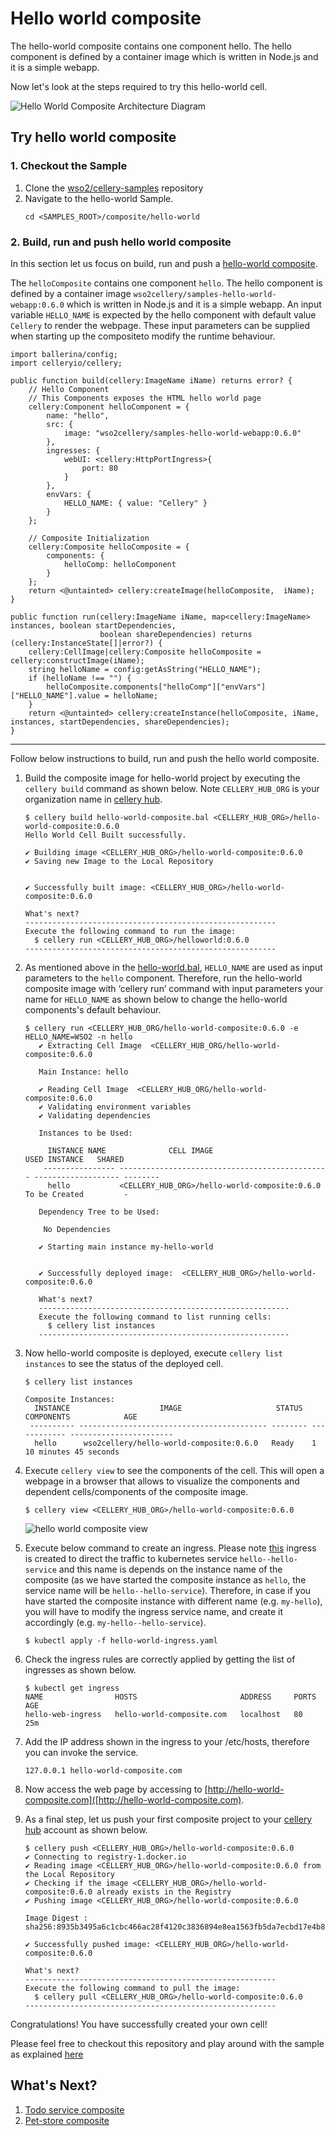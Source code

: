 Hello world composite
=========

The hello-world composite contains one component hello. The hello component is defined by a container image which is written in Node.js and it is a simple webapp. 

Now let's look at the steps required to try this hello-world cell.

![Hello World Composite Architecture Diagram](../../docs/images/composites/hello-world/hello-world-architecture.jpg)

## Try hello world composite

### 1. Checkout the Sample

1. Clone the [wso2/cellery-samples](https://github.com/wso2/cellery-samples) repository
2. Navigate to the hello-world Sample.
   ```
   cd <SAMPLES_ROOT>/composite/hello-world
   ```

### 2. Build, run and push hello world composite
In this section let us focus on build, run and push a [hello-world composite](hello-world-composite.bal). 

The `helloComposite` contains one component `hello`. The hello component is defined by a container image `wso2cellery/samples-hello-world-webapp:0.6.0` 
which is written in Node.js and it is a simple webapp. An input variable `HELLO_NAME` is expected by the hello component with default value `Cellery` to render the webpage. 
These input parameters can be supplied when starting up the compositeto modify the runtime behaviour. 

```ballerina
import ballerina/config;
import celleryio/cellery;

public function build(cellery:ImageName iName) returns error? {
    // Hello Component
    // This Components exposes the HTML hello world page
    cellery:Component helloComponent = {
        name: "hello",
        src: {
            image: "wso2cellery/samples-hello-world-webapp:0.6.0"
        },
        ingresses: {
            webUI: <cellery:HttpPortIngress>{
                port: 80
            }
        },
        envVars: {
            HELLO_NAME: { value: "Cellery" }
        }
    };

    // Composite Initialization
    cellery:Composite helloComposite = {
        components: {
            helloComp: helloComponent
        }
    };
    return <@untainted> cellery:createImage(helloComposite,  iName);
}

public function run(cellery:ImageName iName, map<cellery:ImageName> instances, boolean startDependencies,
                    boolean shareDependencies) returns (cellery:InstanceState[]|error?) {
    cellery:CellImage|cellery:Composite helloComposite = cellery:constructImage(iName);
    string helloName = config:getAsString("HELLO_NAME");
    if (helloName !== "") {
        helloComposite.components["helloComp"]["envVars"]["HELLO_NAME"].value = helloName;
    }
    return <@untainted> cellery:createInstance(helloComposite, iName, instances, startDependencies, shareDependencies);
}
```
---

Follow below instructions to build, run and push the hello world composite.

1. Build the composite image for hello-world project by executing the `cellery build` command as shown below. Note `CELLERY_HUB_ORG` is your organization name in [cellery hub](https://hub.cellery.io/).
    ```
    $ cellery build hello-world-composite.bal <CELLERY_HUB_ORG>/hello-world-composite:0.6.0
    Hello World Cell Built successfully.
    
    ✔ Building image <CELLERY_HUB_ORG>/hello-world-composite:0.6.0
    ✔ Saving new Image to the Local Repository
    
    
    ✔ Successfully built image: <CELLERY_HUB_ORG>/hello-world-composite:0.6.0
    
    What's next?
    --------------------------------------------------------
    Execute the following command to run the image:
      $ cellery run <CELLERY_HUB_ORG>/helloworld:0.6.0
    --------------------------------------------------------
    ```

2. As mentioned above in the [hello-world.bal](hello-world-composite.bal), `HELLO_NAME` are used as input parameters to the `hello` component. 
Therefore, run the hello-world composite image with ‘cellery run’ command with input parameters your name for `HELLO_NAME` 
as shown below to change the hello-world components's default behaviour. 
    ```
    $ cellery run <CELLERY_HUB_ORG/hello-world-composite:0.6.0 -e HELLO_NAME=WSO2 -n hello
       ✔ Extracting Cell Image  <CELLERY_HUB_ORG/hello-world-composite:0.6.0
       
       Main Instance: hello
       
       ✔ Reading Cell Image  <CELLERY_HUB_ORG/hello-world-composite:0.6.0
       ✔ Validating environment variables
       ✔ Validating dependencies
       
       Instances to be Used:
       
         INSTANCE NAME              CELL IMAGE                               USED INSTANCE   SHARED
        ---------------- ----------------------------------------------- ------------------- --------
         hello           <CELLERY_HUB_ORG>/hello-world-composite:0.6.0   To be Created         -
       
       Dependency Tree to be Used:
       
        No Dependencies
       
       ✔ Starting main instance my-hello-world
       
       
       ✔ Successfully deployed image:  <CELLERY_HUB_ORG>/hello-world-composite:0.6.0
       
       What's next?
       --------------------------------------------------------
       Execute the following command to list running cells:
         $ cellery list instances
       --------------------------------------------------------
    ```
    
3. Now hello-world composite is deployed, execute `cellery list instances` to see the status of the deployed cell.
    ```
    $ cellery list instances
    
    Composite Instances:
      INSTANCE                    IMAGE                     STATUS   COMPONENTS            AGE
     ---------- ------------------------------------------ -------- ------------ -----------------------
      hello      wso2cellery/hello-world-composite:0.6.0   Ready    1            10 minutes 45 seconds   
    ```
4. Execute `cellery view` to see the components of the cell. This will open a webpage in a browser that allows to visualize the components and dependent cells/components of the composite image.
    ```
    $ cellery view <CELLERY_HUB_ORG>/hello-world-composite:0.6.0
    ```
    ![hello world composite view](../../docs/images/composites/hello-world/hello-world-view.png)
    
5. Execute below command to create an ingress. Please note [this](https://raw.githubusercontent.com/wso2/cellery-samples/v0.6.0/composites/hello-world/hello-world-ingress.yaml) 
   ingress is created to direct the traffic to kubernetes service `hello--hello-service` and this name is depends on the instance name of the composite (as we have started the composite instance as `hello`, 
   the service name will be `hello--hello-service`). Therefore, in case if you have started the composite instance with different name (e.g. `my-hello`), you will have to modify the ingress service name, 
   and create it accordingly (e.g. `my-hello--hello-service`).
   
    ```
    $ kubectl apply -f hello-world-ingress.yaml
    ```

6. Check the ingress rules are correctly applied by getting the list of ingresses as shown below.
    ```
    $ kubectl get ingress 
    NAME                HOSTS                       ADDRESS     PORTS   AGE
    hello-web-ingress   hello-world-composite.com   localhost   80      25m
    ```
       
7. Add the IP address shown in the ingress to your /etc/hosts, therefore you can invoke the service. 
     ```
     127.0.0.1 hello-world-composite.com
     ```
8. Now access the web page by accessing to [http://hello-world-composite.com]([http://hello-world-composite.com).
    
9. As a final step, let us push your first composite project to your [cellery hub](https://hub.cellery.io/) account as shown below.
    ```
    $ cellery push <CELLERY_HUB_ORG>/hello-world-composite:0.6.0
    ✔ Connecting to registry-1.docker.io
    ✔ Reading image <CELLERY_HUB_ORG>/hello-world-composite:0.6.0 from the Local Repository
    ✔ Checking if the image <CELLERY_HUB_ORG>/hello-world-composite:0.6.0 already exists in the Registry
    ✔ Pushing image <CELLERY_HUB_ORG>/hello-world-composite:0.6.0
    
    Image Digest : sha256:8935b3495a6c1cbc466ac28f4120c3836894e8ea1563fb5da7ecbd17e4b80df5
    
    ✔ Successfully pushed image: <CELLERY_HUB_ORG>/hello-world-composite:0.6.0
    
    What's next?
    --------------------------------------------------------
    Execute the following command to pull the image:
      $ cellery pull <CELLERY_HUB_ORG>/hello-world-composite:0.6.0
    --------------------------------------------------------
    ```
Congratulations! You have successfully created your own cell!
 
Please feel free to checkout this repository and play around with the sample as explained [here](../../src/hello-world)

## What's Next? 
1. [Todo service composite](../todo-service)
2. [Pet-store composite](../pet-store)
